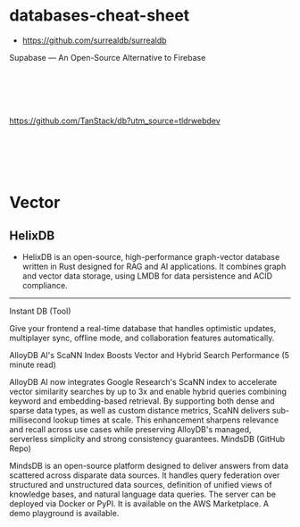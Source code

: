 # databases-cheat-sheet


- https://github.com/surrealdb/surrealdb


 Supabase — An Open-Source Alternative to Firebase





<br><br>
<br><br>

https://github.com/TanStack/db?utm_source=tldrwebdev


<br><br>
<br><br>


# Vector

## HelixDB 
- HelixDB is an open-source, high-performance graph-vector database written in Rust designed for RAG and AI applications. It combines graph and vector data storage, using LMDB for data persistence and ACID compliance. 








---------------

 Instant DB (Tool)

Give your frontend a real-time database that handles optimistic updates, multiplayer sync, offline mode, and collaboration features automatically. 




AlloyDB AI's ScaNN Index Boosts Vector and Hybrid Search Performance (5 minute read)

AlloyDB AI now integrates Google Research's ScaNN index to accelerate vector similarity searches by up to 3x and enable hybrid queries combining keyword and embedding-based retrieval. By supporting both dense and sparse data types, as well as custom distance metrics, ScaNN delivers sub-millisecond lookup times at scale. This enhancement sharpens relevance and recall across use cases while preserving AlloyDB's managed, serverless simplicity and strong consistency guarantees.
MindsDB (GitHub Repo)

MindsDB is an open-source platform designed to deliver answers from data scattered across disparate data sources. It handles query federation over structured and unstructured data sources, definition of unified views of knowledge bases, and natural language data queries. The server can be deployed via Docker or PyPI. It is available on the AWS Marketplace. A demo playground is available. 
